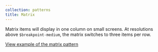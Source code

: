 ```yaml
---
collection: patterns
title: Matrix
---
```


Matrix items will display in one column on small screens. At resolutions above `$breakpoint-medium`, the matrix switches to three items per row.

<a href="https://ubuntudesign.github.io/vanilla-framework/examples/patterns/matrix/"
    class="js-example">
    View example of the matrix pattern
</a>
